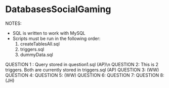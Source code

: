 DatabasesSocialGaming
=====================

NOTES:
- SQL is written to work with MySQL
- Scripts must be run in the following order:
  1) createTablesAll.sql
  2) triggers.sql
  3) dummyData.sql

QUESTION 1 : Query stored in question1.sql (AP)\n
QUESTION 2: This is 2 triggers. Both are currently stored in triggers.sql (AP)
QUESTION 3: (WW)
QUESTION 4:
QUESTION 5: (WW)
QUESTION 6:
QUESTION 7:
QUESTION 8: (JH)


